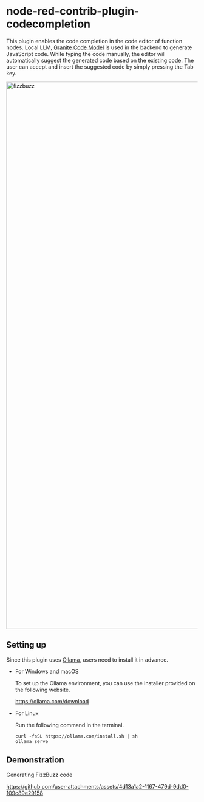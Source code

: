 # node-red-contrib-plugin-codecompletion

This plugin enables the code completion in the code editor of function nodes.
Local LLM, [Granite Code Model](https://github.com/ibm-granite/granite-code-models) is used in the backend to generate JavaScript code.
While typing the code manually, the editor will automatically suggest the generated code based on the existing code.
The user can accept and insert the suggested code by simply pressing the Tab key.

<img width="1440" alt="fizzbuzz" src="https://github.com/user-attachments/assets/39ca71b2-082c-4b8a-bc42-6eec5920d0d2">

## Setting up
Since this plugin uses [Ollama](https://github.com/ollama/ollama), users need to install it in advance.

- For Windows and macOS

  To set up the Ollama environment, you can use the installer provided on the following website.

  https://ollama.com/download

- For Linux

  Run the following command in the terminal.
  ```
  curl -fsSL https://ollama.com/install.sh | sh
  ollama serve
  ```

## Demonstration
Generating FizzBuzz code

https://github.com/user-attachments/assets/4d13a1a2-1167-479d-9dd0-109c89e29158

